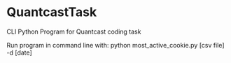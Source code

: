 # QuantcastTask
CLI Python Program for Quantcast coding task 

Run program in command line with: python most_active_cookie.py [csv file] -d [date]
